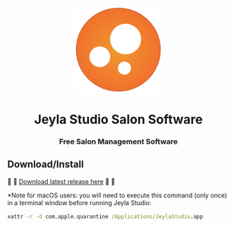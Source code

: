 <div id="jeylastudio-logo" align="center">
    <br />
    <img src="./docs/images/appIcon.svg" alt="Jeyla Studio Logo" width="200"/>
    <h1>Jeyla Studio Salon Software</h1>
    <h3>Free Salon Management Software</h3>
</div>

## <a id="download-install"></a>Download/Install

:tada: :tada: [Download latest release here](https://github.com/jeylastudio/salonsoftware/releases) :tada: :tada:

*Note for macOS users: you will need to execute this command (only once) in a terminal window before running Jeyla Studio:
```cmd
xattr -r -d com.apple.quarantine /Applications/JeylaStudio.app
```
